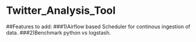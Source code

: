# Twitter_Analysis_Tool

##Features to add:
  ###1)Airflow based Scheduler for continous ingestion of data.
  ###2)Benchmark python vs logstash.
  

